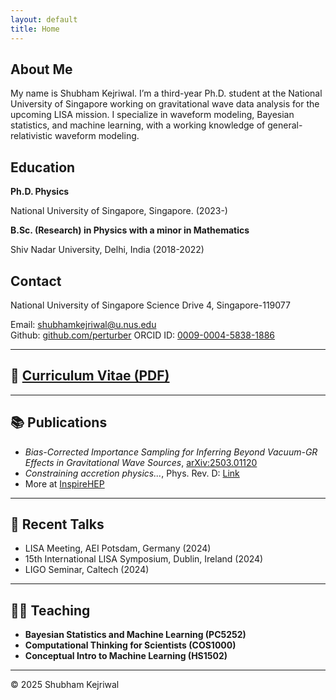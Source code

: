 ```yaml
---
layout: default
title: Home
---
```


## About Me

My name is Shubham Kejriwal. I’m a third-year Ph.D. student at the National University of Singapore working on gravitational wave data analysis for the upcoming LISA mission. I specialize in waveform modeling, Bayesian statistics, and machine learning, with a working knowledge of general-relativistic waveform modeling.

## Education

**Ph.D. Physics**

National University of Singapore, Singapore. (2023-)

**B.Sc. (Research) in Physics with a minor in Mathematics**

Shiv Nadar University, Delhi, India (2018-2022)

## Contact

National University of Singapore
Science Drive 4, 
Singapore-119077

Email: [shubhamkejriwal@u.nus.edu](mailto:shubhamkejriwal@u.nus.edu)  
Github: [github.com/perturber](https://github.com/perturber) 
ORCID ID: [0009-0004-5838-1886](https://orcid.org/0009-0004-5838-1886)

---

## 📄 [Curriculum Vitae (PDF)](assets/Shubham_Kejriwal_CV.pdf)

---

## 📚 Publications

- *Bias-Corrected Importance Sampling for Inferring Beyond Vacuum-GR Effects in Gravitational Wave Sources*, [arXiv:2503.01120](https://arxiv.org/abs/2503.01120)
- *Constraining accretion physics...*, Phys. Rev. D: [Link](https://journals.aps.org/prd/abstract/10.1103/PhysRevD.111.084006)
- More at [InspireHEP](https://inspirehep.net/authors/2739234?ui-citation-summary=true)

---

## 🎤 Recent Talks

- LISA Meeting, AEI Potsdam, Germany (2024)
- 15th International LISA Symposium, Dublin, Ireland (2024)
- LIGO Seminar, Caltech (2024)

---

## 👨‍🏫 Teaching

- **Bayesian Statistics and Machine Learning (PC5252)**  
- **Computational Thinking for Scientists (COS1000)**  
- **Conceptual Intro to Machine Learning (HS1502)**  

---

© 2025 Shubham Kejriwal
